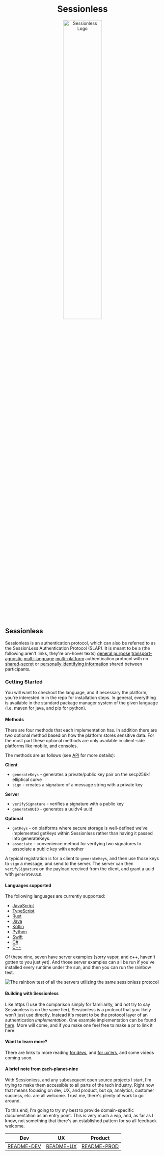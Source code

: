 <div align="center">
    <h1> Sessionless </h1>
    <a href="https://sessionless.org/" aria-label="Visit Sessionless Dot Org">
        <img src="assets/sessionless.svg" alt="Sessionless Logo" width="50%" height="50%"></img>
    </a>
</div>

## Sessionless

Sessionless is an authentication protocol, which can also be referred to as the SessionLess Authentication Protocol (SLAP).
It is meant to be a (the following aren't links, they're on-hover texts) [general purpose][ht1] [transport-agnostic][ht2] [multi-language][ht3] [multi-platform][ht4] authentication protocol with no [shared-secret][ht5] or [personally identifying information][ht6] shared between participants. 

### Getting Started

You will want to checkout the language, and if necessary the platform, you're interested in in the repo for installation steps.
In general, everything is available in the standard package manager system of the given language (i.e. maven for java, and pip for python).

#### Methods

There are four methods that each implementation has.
In addition there are two optional method based on how the platform stores sensitive data.
For the most part these optional methods are only available in client-side platforms like mobile, and consoles.

The methods are as follows (see [API] for more details):

**Client**

* `generateKeys` - generates a private/public key pair on the secp256k1 elliptical curve
* `sign` - creates a signature of a message string with a private key

**Server**

* `verifySignature` - verifies a signature with a public key
* `generateUUID` - generates a uuidv4 uuid

**Optional**

* `getKeys` - on platforms where secure storage is well-defined we've implemented getKeys within Sessionless rather than having it passed into generateKeys.
* `associate` - convenience method for verifying two signatures to associate a public key with another

A typical registration is for a client to `generateKeys`, and then use those keys to `sign` a message, and send to the server.
The server can then `verifySignature` on the payload received from the client, and grant a uuid with `generateUUID`.

#### Languages supported

The following languages are currently supported:

* [JavaScript][javascript]
* [TypeScript][typescript]
* [Rust][rust]
* [Java][java]
* [Kotlin][kotlin]
* [Python][python]
* [Swift][swift]
* [C#][c#]
* [C++][c++]

Of these nine, seven have server examples (sorry vapor, and c++, haven't gotten to you just yet). 
And those server examples can all be run if you've installed every runtime under the sun, and then you can run the rainbow test.

![The rainbow test of all the servers utilizing the same sessionless protocol](https://github.com/planet-nine-app/sessionless/blob/main/rainbowtest.gif)

#### Building with Sessionless

Like https (I use the comparison simply for familiarity, and not try to say Sessionless is on the same tier), Sessionless is a protocol that you likely won't just use directly.
Instead it's meant to be the protocol layer of an authentication _implementation_.
One example implementation can be found [here][here].
More will come, and if you make one feel free to make a pr to link it here.

#### Want to learn more?

There are links to more reading [for devs], and [for ux'ers], and some videos coming soon.

#### A brief note from zach-planet-nine

With Sessionless, and any subesequent open source projects I start, I'm trying to make them accessible to all parts of the tech industry. 
Right now that means focusing on dev, UX, and product, but qa, analytics, customer success, etc. are all welcome.
Trust me, there's plenty of work to go around.

To this end, I'm going to try my best to provide domain-specific documentation as an entry point. 
This is very much a wip, and, as far as I know, not something that there's an established pattern for so all feedback welcome.

| Dev          | UX          | Product       |
|--------------|-------------|---------------|
| [README-DEV] | [README-UX] | [README-PROD] |


[README-DEV]: ./README-DEV.md
[for devs]: ./README-DEV.md
[README-UX]: ./README-UX.md
[for ux'ers]: ./README-UX.md
[README-PROD]: ./README-PROD.md
[API]: ./README-DEV.md#api
[here]: https://www.github.com/planet-nine-app/allyabase
[javascript]: ./src/javascript/README.md
[typescript]: ./src/javascript/README.md
[rust]: ./src/rust/README.md
[java]: ./src/java/README.md
[kotlin]: ./src/kotlin/README.md
[python]: ./src/python/README.md
[swift]: ./src/swift/README.md
[c#]: ./src/csharp/README.md
[c++]: ./src/cpp/README.md

[ht1]: ## "Many auth protocols are client-server, where the client supplies some secret information to authenticate requests.
But there are other authentication needs, such as between processes on one machine, or server-server relationships. 
Sessionless works for all of these."
[ht2]: ## "Many auth protocols rely on https for encryption of tokens and jwts.
Sessionless sends no sensitive data so it can be used through unencrypted transports like BLE, NFC, straight TCP, etc."
[ht3]: ## "Long ago when I talked through this idea with a cryptography expert, he said the biggest barrier to adoption was consistent language support for a given cryptographic approach. 
Luckily bitcoin and ethereum have led to widespread implementation of the secp256k1 elliptical curve. 
If your language of choice isn't here yet, and you can track down secp256k1 in that language, let us know and we'll add it (or feel free to add it yourself!)"
[ht4]: ## "Randomness and storage are the two things to figure out with cryptographic stuff, and those are largely platform dependent. 
So we have typically made one implementation which works for servers in a language, and then other implementations which work for the clients."
[ht5]: ## "A shared secret is anything that is known between a client and a server that, along with an identifier, is used to authenticate a user.
The two most common shared secrets are passwords and sessions"
[ht6]: ## "That's right. Not even email."
